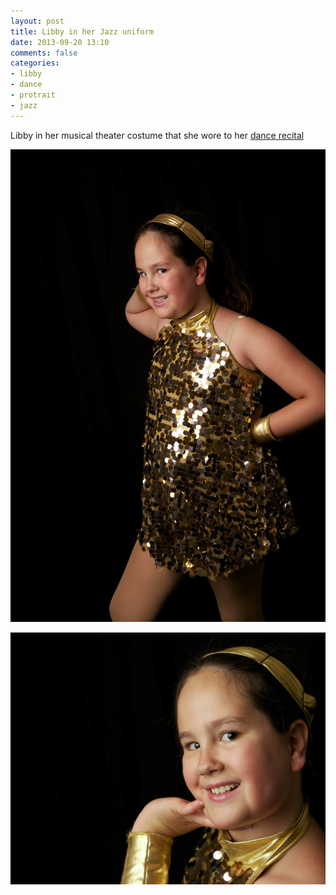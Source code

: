 ```yaml
---
layout: post
title: Libby in her Jazz uniform
date: 2013-09-20 13:10
comments: false
categories: 
- libby
- dance
- protrait
- jazz 
---
```

Libby in her musical theater costume that she wore to her [dance recital](/blog/2013/08/18/libby-dance-recital/)

![Libby in her musical theater dance costume](/assets/images/2013/2013-06-01/libby-ballet-4.jpg)

![Libby in her musical theater dance costume](/assets/images/2013/2013-06-01/libby-ballet-5.jpg)
